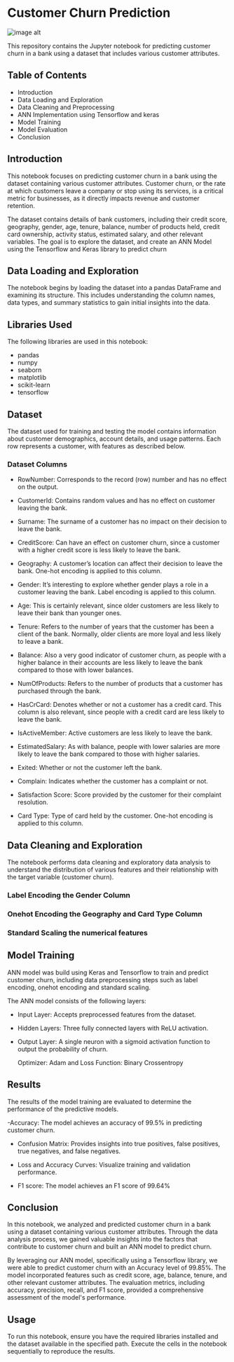 # Customer Churn Prediction

![image alt]([https://www.google.com/url?sa=i&url=https%3A%2F%2Fwww.cleartouch.in%2Fblog%2Fwhat-is-customer-churn-and-how-do-you-prevent-it%2F&psig=AOvVaw1eJYB5QgZeW-ww8cAr8-yX&ust=1736075777340000&source=images&cd=vfe&opi=89978449&ved=0CBQQjRxqFwoTCNC1r7T424oDFQAAAAAdAAAAABAE](https://miro.medium.com/v2/resize:fit:1400/0*d58iZ6esNNcfntQ7))

This repository contains the Jupyter notebook for predicting customer churn in a bank using a dataset that includes various customer attributes.

## Table of Contents
- Introduction
- Data Loading and Exploration
- Data Cleaning and Preprocessing
- ANN Implementation using Tensorflow and keras
- Model Training
- Model Evaluation
- Conclusion

## Introduction
This notebook focuses on predicting customer churn in a bank using the dataset containing various customer attributes. Customer churn, or the rate at which customers leave a company or stop using its services, is a critical metric for businesses, as it directly impacts revenue and customer retention.

The dataset contains details of bank customers, including their credit score, geography, gender, age, tenure, balance, number of products held, credit card ownership, activity status, estimated salary, and other relevant variables. The goal is to explore the dataset, and create an ANN Model using the Tensorflow and Keras library to predict churn

## Data Loading and Exploration
The notebook begins by loading the dataset into a pandas DataFrame and examining its structure. This includes understanding the column names, data types, and summary statistics to gain initial insights into the data.

## Libraries Used
The following libraries are used in this notebook:
- pandas
- numpy
- seaborn
- matplotlib
- scikit-learn
- tensorflow

## Dataset
The dataset used for training and testing the model contains information about customer demographics, account details, and usage patterns. Each row represents a customer, with features as described below.

### Dataset Columns

- RowNumber: Corresponds to the record (row) number and has no effect on the output.

- CustomerId: Contains random values and has no effect on customer leaving the bank.

- Surname: The surname of a customer has no impact on their decision to leave the bank.

- CreditScore: Can have an effect on customer churn, since a customer with a higher credit score is less likely to leave the bank.

- Geography: A customer’s location can affect their decision to leave the bank. One-hot encoding is applied to this column.

- Gender: It’s interesting to explore whether gender plays a role in a customer leaving the bank. Label encoding is applied to this column.

- Age: This is certainly relevant, since older customers are less likely to leave their bank than younger ones.

- Tenure: Refers to the number of years that the customer has been a client of the bank. Normally, older clients are more loyal and less likely to leave a bank.

- Balance: Also a very good indicator of customer churn, as people with a higher balance in their accounts are less likely to leave the bank compared to those with lower balances.

- NumOfProducts: Refers to the number of products that a customer has purchased through the bank.

- HasCrCard: Denotes whether or not a customer has a credit card. This column is also relevant, since people with a credit card are less likely to leave the bank.

- IsActiveMember: Active customers are less likely to leave the bank.

- EstimatedSalary: As with balance, people with lower salaries are more likely to leave the bank compared to those with higher salaries.

- Exited: Whether or not the customer left the bank.

- Complain: Indicates whether the customer has a complaint or not.

- Satisfaction Score: Score provided by the customer for their complaint resolution.

- Card Type: Type of card held by the customer. One-hot encoding is applied to this column.

## Data Cleaning and Exploration
The notebook performs data cleaning and exploratory data analysis to understand the distribution of various features and their relationship with the target variable (customer churn).
### Label Encoding the Gender Column
### Onehot Encoding the Geography and Card Type Column
### Standard Scaling the numerical features

## Model Training
ANN model was build using Keras and Tensorflow to train and predict customer churn, including data preprocessing steps such as label encoding, onehot encoding and standard scaling.

The ANN model consists of the following layers:

- Input Layer: Accepts preprocessed features from the dataset.

- Hidden Layers: Three fully connected layers with ReLU activation.

- Output Layer: A single neuron with a sigmoid activation function to output the probability of churn.

  Optimizer: Adam and Loss Function: Binary Crossentropy

## Results
The results of the model training are evaluated to determine the performance of the predictive models.

-Accuracy: The model achieves an accuracy of 99.5% in predicting customer churn.

- Confusion Matrix: Provides insights into true positives, false positives, true negatives, and false negatives.

- Loss and Accuracy Curves: Visualize training and validation performance.

- F1 score: The model achieves an F1 score of 99.64%



## Conclusion
In this notebook, we analyzed and predicted customer churn in a bank using a dataset containing various customer attributes. Through the data analysis process, we gained valuable insights into the factors that contribute to customer churn and built an ANN model to predict churn.

By leveraging our ANN model, specifically using a Tensorflow library, we were able to predict customer churn with an Accuracy level of 99.85%. The model incorporated features such as credit score, age, balance, tenure, and other relevant customer attributes. The evaluation metrics, including accuracy, precision, recall, and F1 score, provided a comprehensive assessment of the model's performance.

## Usage
To run this notebook, ensure you have the required libraries installed and the dataset available in the specified path. Execute the cells in the notebook sequentially to reproduce the results.
